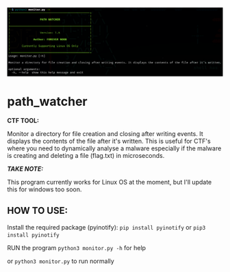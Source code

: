 ![path_watcher.png](pathwatcher.png)

# path_watcher
**CTF TOOL:** 

Monitor a directory for file creation and closing after writing events. It displays the contents of the file after it's written.
This is useful for CTF's where you need to dynamically analyse a malware especially if the malware is creating and deleting a file (flag.txt) in microseconds.

***TAKE NOTE:*** 

This program currently works for Linux OS at the moment, but I'll update this for windows too soon.

## HOW TO USE:

Install the required package (pyinotify):
```pip install pyinotify```
or 
```pip3 install pyinotify```

RUN the program
```python3 monitor.py -h``` for help

or
```python3 monitor.py``` to run normally


